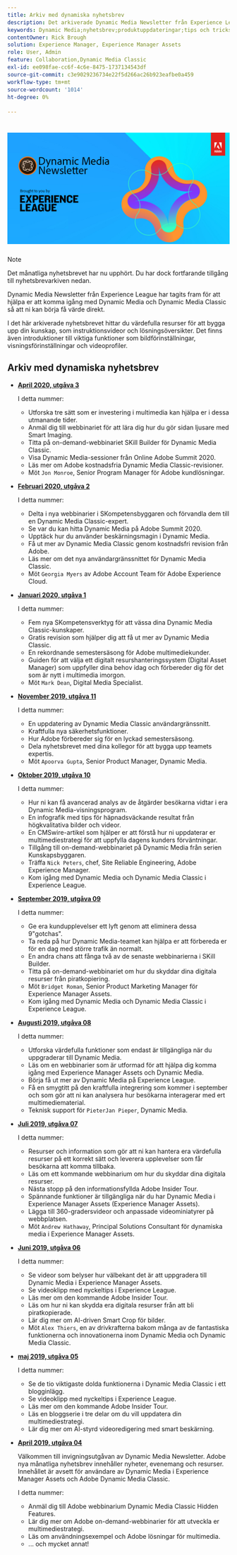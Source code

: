 ```yaml
---
title: Arkiv med dynamiska nyhetsbrev
description: Det arkiverade Dynamic Media Newsletter från Experience League var ett månatligt nyhetsbrev. Den har utformats för att hjälpa dig att komma igång med Dynamic Media och Dynamic Media Classic så att du direkt kan få upp värdet. De arkiverade nyhetsbreven innehåller värdefulla kunskapsskapande resurser som var tillgängliga i det här enastående nyhetsbrevet som nu har upphört. Arkiverade nyhetsbrev innehåller instruktionsvideor och lösningsöversikter. Det finns även introduktioner till viktiga funktioner som bildförinställningar, visningsförinställningar och videoprofiler.
keywords: Dynamic Media;nyhetsbrev;produktuppdateringar;tips och tricks;events;customer success;blog;blogs;images;videor;features;capabilities
contentOwner: Rick Brough
solution: Experience Manager, Experience Manager Assets
role: User, Admin
feature: Collaboration,Dynamic Media Classic
exl-id: ee098fae-cc6f-4c6e-8475-1737134543df
source-git-commit: c3e9029236734e22f5d266ac26b923eafbe0a459
workflow-type: tm+mt
source-wordcount: '1014'
ht-degree: 0%

---
```


# ![Dynamic Media Newsletter, logotyp](/help/assets/assets/dynamic-media-newsletter-logo.png)

>[!NOTE]
>
>Det månatliga nyhetsbrevet har nu upphört. Du har dock fortfarande tillgång till nyhetsbrevarkiven nedan.

Dynamic Media Newsletter från Experience League har tagits fram för att hjälpa er att komma igång med Dynamic Media och Dynamic Media Classic så att ni kan börja få värde direkt.

I det här arkiverade nyhetsbrevet hittar du värdefulla resurser för att bygga upp din kunskap, som instruktionsvideor och lösningsöversikter. Det finns även introduktioner till viktiga funktioner som bildförinställningar, visningsförinställningar och videoprofiler.

<!-- ## Get inspired - Stay informed

[Sign up](https://www.adobe.com/subscription/dynamic-media-newsletter.html) to receive the Dynamic Media Newsletter on a monthly basis in your inbox. -->

## Arkiv med dynamiska nyhetsbrev

<!-- * **[May 2020, Issue 4](https://expleague.azureedge.net/assets/aem/Experience-Insider-vol.31.html)**

    In this issue:

    * What business continuity means in uncertain times.
    * Key takeaways from the first all-digital Adobe Summit.
    * Must-watch Experience Manager breakout sessions.
    * Summit customer spotlight: Under Armour.
    * Never miss an Experience Insider webinar.
    * Public sector spotlight: The urgent need for digital enrollment.
    * Look what's new in Experience Manager Innovation.
    * Build your Experience Manager skills *live* with the Adobe pros.
    * Connect with the Adobe Experience Manager Community.
    * Fast-track your Adobe expertise with Adobe Experience League. -->

* **[April 2020, utgåva 3](https://experienceleague.adobe.com/tools/dynamic-media-demo/newsletter/Dynamic_Media_Newsletter_04_2020_April.html)**

  I detta nummer:

   * Utforska tre sätt som er investering i multimedia kan hjälpa er i dessa utmanande tider.
   * Anmäl dig till webbinariet för att lära dig hur du gör sidan ljusare med Smart Imaging.
   * Titta på on-demand-webbinariet SKill Builder för Dynamic Media Classic.
   * Visa Dynamic Media-sessioner från Online Adobe Summit 2020.
   * Läs mer om Adobe kostnadsfria Dynamic Media Classic-revisioner.
   * Möt `Jon Monroe`, Senior Program Manager för Adobe kundlösningar.

* **[Februari 2020, utgåva 2](https://experienceleague.adobe.com/tools/dynamic-media-demo/newsletter/Dynamic_Media_Newsletter_02_2020_Feb.html)**

  I detta nummer:

   * Delta i nya webbinarier i SKompetensbyggaren och förvandla dem till en Dynamic Media Classic-expert.
   * Se var du kan hitta Dynamic Media på Adobe Summit 2020.
   * Upptäck hur du använder beskärningsmagin i Dynamic Media.
   * Få ut mer av Dynamic Media Classic genom kostnadsfri revision från Adobe.
   * Läs mer om det nya användargränssnittet för Dynamic Media Classic.
   * Möt `Georgia Myers` av Adobe Account Team för Adobe Experience Cloud.

* **[Januari 2020, utgåva 1](https://experienceleague.adobe.com/tools/dynamic-media-demo/newsletter/Dynamic_Media_Newsletter_01_2020_Jan.html)**

  I detta nummer:

   * Fem nya SKompetensverktyg för att vässa dina Dynamic Media Classic-kunskaper.
   * Gratis revision som hjälper dig att få ut mer av Dynamic Media Classic.
   * En rekordnande semestersäsong för Adobe multimediekunder.
   * Guiden för att välja ett digitalt resurshanteringssystem (Digital Asset Manager) som uppfyller dina behov idag och förbereder dig för det som är nytt i multimedia imorgon.
   * Möt `Mark Dean`, Digital Media Specialist.

* **[November 2019, utgåva 11](https://experienceleague.adobe.com/tools/dynamic-media-demo/newsletter/Dynamic_Media_Newsletter_11_2019_Nov.html)**

  I detta nummer:

   * En uppdatering av Dynamic Media Classic användargränssnitt.
   * Kraftfulla nya säkerhetsfunktioner.
   * Hur Adobe förbereder sig för en lyckad semestersäsong.
   * Dela nyhetsbrevet med dina kollegor för att bygga upp teamets expertis.
   * Möt `Apoorva Gupta`, Senior Product Manager, Dynamic Media.

* **[Oktober 2019, utgåva 10](https://experienceleague.adobe.com/tools/dynamic-media-demo/newsletter/Dynamic_Media_Newsletter_10_2019_Oct.html)**

  I detta nummer:

   * Hur ni kan få avancerad analys av de åtgärder besökarna vidtar i era Dynamic Media-visningsprogram.
   * En infografik med tips för häpnadsväckande resultat från högkvalitativa bilder och videor.
   * En CMSwire-artikel som hjälper er att förstå hur ni uppdaterar er multimediestrategi för att uppfylla dagens kunders förväntningar.
   * Tillgång till on-demand-webbinariet på Dynamic Media från serien Kunskapsbyggaren.
   * Träffa `Nick Peters`, chef, Site Reliable Engineering, Adobe Experience Manager.
   * Kom igång med Dynamic Media och Dynamic Media Classic i Experience League.

* **[September 2019, utgåva 09](https://experienceleague.adobe.com/tools/dynamic-media-demo/newsletter/Dynamic_Media_Newsletter_09_2019_Sept.html)**

  I detta nummer:

   * Ge era kundupplevelser ett lyft genom att eliminera dessa 9&quot;gotchas&quot;.
   * Ta reda på hur Dynamic Media-teamet kan hjälpa er att förbereda er för en dag med större trafik än normalt.
   * En andra chans att fånga två av de senaste webbinarierna i SKill Builder.
   * Titta på on-demand-webbinariet om hur du skyddar dina digitala resurser från piratkopiering.
   * Möt `Bridget Roman`, Senior Product Marketing Manager för Experience Manager Assets.
   * Kom igång med Dynamic Media och Dynamic Media Classic i Experience League.

* **[Augusti 2019, utgåva 08](https://experienceleague.adobe.com/tools/dynamic-media-demo/newsletter/Dynamic_Media_Newsletter_08_2019_Aug.html)**

  I detta nummer:

   * Utforska värdefulla funktioner som endast är tillgängliga när du uppgraderar till Dynamic Media.
   * Läs om en webbinarier som är utformad för att hjälpa dig komma igång med Experience Manager Assets och Dynamic Media.
   * Börja få ut mer av Dynamic Media på Experience League.
   * Få en smygtitt på den kraftfulla integrering som kommer i september och som gör att ni kan analysera hur besökarna interagerar med ert multimediematerial.
   * Teknisk support för `PieterJan Pieper`, Dynamic Media.

* **[Juli 2019, utgåva 07](https://experienceleague.adobe.com/tools/dynamic-media-demo/newsletter/Dynamic_Media_Newsletter_07_2019_July.html)**

  I detta nummer:

   * Resurser och information som gör att ni kan hantera era värdefulla resurser på ett korrekt sätt och leverera upplevelser som får besökarna att komma tillbaka.
   * Läs om ett kommande webbinarium om hur du skyddar dina digitala resurser.
   * Nästa stopp på den informationsfyllda Adobe Insider Tour.
   * Spännande funktioner är tillgängliga när du har Dynamic Media i Experience Manager Assets (Experience Manager Assets).
   * Lägga till 360-gradersvideor och anpassade videominiatyrer på webbplatsen.
   * Möt `Andrew Hathaway`, Principal Solutions Consultant för dynamiska media i Experience Manager Assets.

* **[Juni 2019, utgåva 06](https://experienceleague.adobe.com/tools/dynamic-media-demo/newsletter/Dynamic_Media_Newsletter_06_2019_June.html)**

  I detta nummer:

   * Se videor som belyser hur välbekant det är att uppgradera till Dynamic Media i Experience Manager Assets.
   * Se videoklipp med nyckeltips i Experience League.
   * Läs mer om den kommande Adobe Insider Tour.
   * Läs om hur ni kan skydda era digitala resurser från att bli piratkopierade.
   * Lär dig mer om AI-driven Smart Crop för bilder.
   * Möt `Alex Thiers`, en av drivkrafterna bakom många av de fantastiska funktionerna och innovationerna inom Dynamic Media och Dynamic Media Classic.

* **[maj 2019, utgåva 05](https://experienceleague.adobe.com/tools/dynamic-media-demo/newsletter/Dynamic_Media_Newsletter_05_2019_May.html)**

  I detta nummer:

   * Se de tio viktigaste dolda funktionerna i Dynamic Media Classic i ett blogginlägg.
   * Se videoklipp med nyckeltips i Experience League.
   * Läs mer om den kommande Adobe Insider Tour.
   * Läs en bloggserie i tre delar om du vill uppdatera din multimediestrategi.
   * Lär dig mer om AI-styrd videoredigering med smart beskärning.

* **[April 2019, utgåva 04](https://experienceleague.adobe.com/tools/dynamic-media-demo/newsletter/Dynamic_Media_Newsletter_04_2019_April.html)**

  Välkommen till invigningsutgåvan av Dynamic Media Newsletter. Adobe nya månatliga nyhetsbrev innehåller nyheter, evenemang och resurser. Innehållet är avsett för användare av Dynamic Media i Experience Manager Assets och Adobe Dynamic Media Classic.

  I detta nummer:

   * Anmäl dig till Adobe webbinarium Dynamic Media Classic Hidden Features.
   * Lär dig mer om Adobe on-demand-webbinarier för att utveckla er multimediestrategi.
   * Läs om användningsexempel och Adobe lösningar för multimedia.
   * ... och mycket annat!
